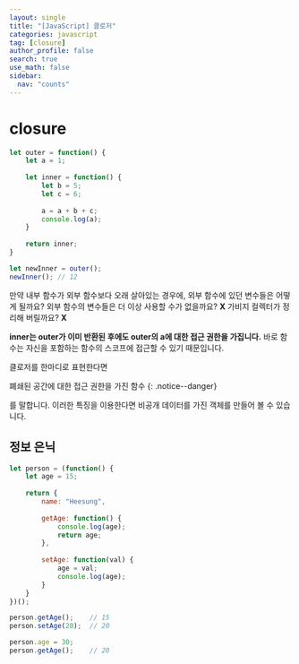 ```yaml
---
layout: single
title: "[JavaScript] 클로저"
categories: javascript
tag: [closure]
author_profile: false
search: true
use_math: false
sidebar:
  nav: "counts"
---
```


# closure

```javascript
let outer = function() {
    let a = 1;
    
    let inner = function() {
        let b = 5;
        let c = 6;
        
        a = a + b + c;
        console.log(a);
    }
    
    return inner;
}

let newInner = outer();
newInner();	// 12
```

만약 내부 함수가 외부 함수보다 오래 살아있는 경우에, 외부 함수에 있던 변수들은 어떻게 될까요? 외부 함수의 변수들은 더 이상 사용할 수가 없을까요? **X** 가비지 컬렉터가 정리해 버릴까요? **X**

**inner는 outer가 이미 반환된 후에도 outer의 a에 대한 접근 권한을 가집니다.** 바로 함수는 자신을 포함하는 함수의 스코프에 접근할 수 있기 때문입니다.

클로저를 한마디로 표현한다면 

폐쇄된 공간에 대한 접근 권한을 가진 함수
{: .notice--danger}

를 말합니다. 이러한 특징을 이용한다면 비공개 데이터를 가진 객체를 만들어 볼 수 있습니다.

## 정보 은닉

```javascript
let person = (function() {
    let age = 15;
    
    return {
        name: "Heesung",
        
        getAge: function() {
            console.log(age);
            return age;
        },
        
        setAge: function(val) {
            age = val;
            console.log(age);
        }
    }
})();

person.getAge();	// 15
person.setAge(20);	// 20

person.age = 30;
person.getAge();	// 20
```

